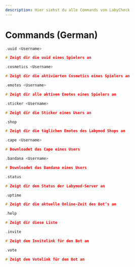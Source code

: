 ```yaml
---
description: Hier siehst du alle Commands von LabyCheck
---
```


# Commands \(German\)

```c
.uuid <Username>

# Zeigt dir die uuid eines Spielers an
```

```c
.cosmetics <Username>

# Zeigt dir die aktivierten Cosmetics eines Spielers an
```

```c
.emotes <Username>

# Zeigt dir alle aktiven Emotes eines Spielers an
```

```c
.sticker <Username>

# Zeigt dir die Sticker eines Users an
```

```c
.shop

# Zeigt dir die täglichen Emotes des Labymod Shops an
```

```c
.cape <Username>

# Downloadet das Cape eines Users
```

```c
.bandana <Username>

# Downloadet das Bandana eines Users
```

```c
.status

# Zeigt dir den Status der Labymod-Server an
```

```c
.uptime

# Zeigt dir die aktuelle Online-Zeit des Bot‘s an
```

```c
.help

# Zeigt dir diese Liste
```

```c
.invite

# Zeigt den Invitelink für den Bot an
```

```c
.vote

# Zeigt den Votelink für den Bot an
```


